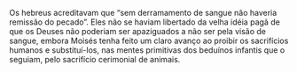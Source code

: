 ﻿Os hebreus acreditavam que “sem derramamento de sangue não haveria remissão do pecado”. Eles não se haviam libertado da velha idéia pagã de que os Deuses não poderiam ser apaziguados a não ser pela visão de sangue, embora Moisés tenha feito um claro avanço ao proibir os sacrifícios humanos e substituí-los, nas mentes primitivas dos beduínos infantis que o seguiam, pelo sacrifício cerimonial de animais.
